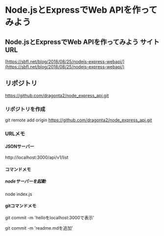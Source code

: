 # Node.jsとExpressでWeb APIを作ってみよう

## Node.jsとExpressでWeb APIを作ってみよう サイトURL
[https://sbfl.net/blog/2018/08/25/nodejs-express-webapi/](https://sbfl.net/blog/2018/08/25/nodejs-express-webapi/)

## リポジトリ
https://github.com/dragonta2/node_express_api.git

### リポジトリを作成
git remote add origin https://github.com/dragonta2/node_express_api.git


### URLメモ

#### JSONサーバー
http://localhost:3000/api/v1/list


#### コマンドメモ

##### nodeサーバーを起動
node index.js



#### gitコマンドメモ
git commit -m 'helloをlocalhost:3000で表示'

git commit -m 'readme.mdを追加'
